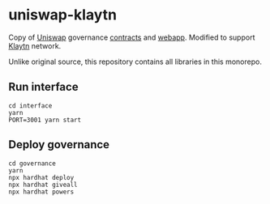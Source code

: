 # uniswap-klaytn

Copy of [Uniswap](https://github.com/Uniswap) governance [contracts](https://github.com/Uniswap/governance) and [webapp](https://github.com/Uniswap/interface).
Modified to support [Klaytn](https://github.com/klaytn/klaytn) network.

Unlike original source, this repository contains all libraries in this monorepo.

## Run interface

```
cd interface
yarn
PORT=3001 yarn start
```

## Deploy governance

```
cd governance
yarn
npx hardhat deploy
npx hardhat giveall
npx hardhat powers
```

